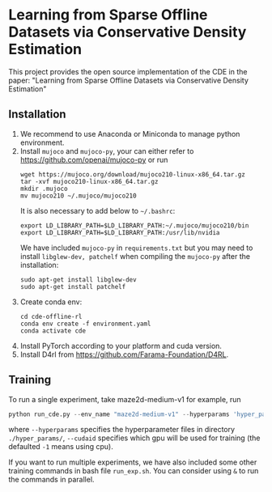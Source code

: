 # Learning from Sparse Offline Datasets via Conservative Density Estimation

This project provides the open source implementation of the CDE in the paper: "Learning from Sparse Offline Datasets via Conservative Density Estimation"

## Installation
1) We recommend to use Anaconda or Miniconda to manage python environment.
2) Install `mujoco` and `mujoco-py`, your can either refer to https://github.com/openai/mujoco-py or run 
    ```shell
    wget https://mujoco.org/download/mujoco210-linux-x86_64.tar.gz
    tar -xvf mujoco210-linux-x86_64.tar.gz
    mkdir .mujoco
    mv mujoco210 ~/.mujoco/mujoco210
    ```
    It is also necessary to add below to `~/.bashrc`:
    ```shell
    export LD_LIBRARY_PATH=$LD_LIBRARY_PATH:~/.mujoco/mujoco210/bin
    export LD_LIBRARY_PATH=$LD_LIBRARY_PATH:/usr/lib/nvidia
    ```
    We have included `mujoco-py` in `requirements.txt` but you may need to install `libglew-dev, patchelf` when compiling the `mujoco-py` after the installation:
    ```shell
    sudo apt-get install libglew-dev
    sudo apt-get install patchelf
    ```
3) Create conda env:
    ```shell
    cd cde-offline-rl
    conda env create -f environment.yaml
    conda activate cde
    ```
4) Install PyTorch according to your platform and cuda version.
5) Install D4rl from https://github.com/Farama-Foundation/D4RL.

## Training
To run a single experiment, take maze2d-medium-v1 for example, run
```python
python run_cde.py --env_name "maze2d-medium-v1" --hyperparams 'hyper_params/cde/maze2d.yaml' --cudaid 0 --seed 100
```
where `--hyperparams` specifies the hyperparameter files in directory `./hyper_params/`, `--cudaid` specifies which gpu will be used for training (the defaulted `-1` means using cpu).

If you want to run multiple experiments, we have also included some other training commands in bash file `run_exp.sh`. You can consider using `&` to run the commands in parallel.